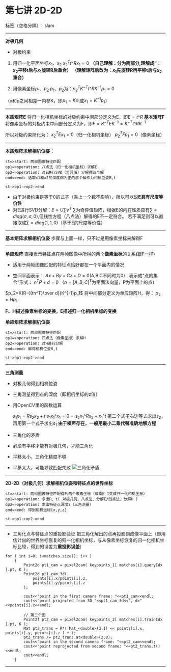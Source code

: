 ﻿# 第七讲 2D-2D

标签（空格分隔）： slam

---
**对极几何**

- 对极约束
1. 用归一化平面坐标$x_1$、$x_2$
$x_2^Tt$^$Rx_1=0$
**（自己理解：分为两部分,理解成“：$x_2$平移t后与$x_1$旋转R后重合）**
**（理解矩阵后改为：$x_1$先旋转R再平移t后与$x_2$重合）**

2. 用像素坐标$p_1$、$p_2$
$p_1$、$p_2$为：$p_2^TK^{-T}t$^$RK^{-1}p_1=0$

（x和p之间相差一内参K，即$p_1=Kx_1$或$x_1=K^{-1}p_1$）

---
**本质矩阵E**
将归一化相机坐标的对极约束中间部分定义为E，即$E=t$^$R$
**基本矩阵F**
将像素坐标的对极约束中间部分定义为F，即$F=K^{-T}EK^{-1}=K^{-T}t$^$RK^{-1}$

所以对极约束简化为：
$x_2^TEx_1=0$（归一化相机坐标）
$p_2^TFp_1=0$（像素坐标）

---
**本质矩阵求解相机位姿：**
```flow
st=>start: 两帧图像特征匹配
op1=>operation: 八点法（归一化相机坐标）求解E
op2=>operation: 对E进行SVD（奇异值）分解得四个解
end=>end: 选取x1和x2的深度都为正的那个解作为相机位姿R,t

st->op1->op2->end
```


- 由于对极约束是等于0的式子（乘上一个数不影响），所以可以说**E具有尺度等价性**
- 对E进行SVD分解：$E=U\sum V^T$
$\sum$为奇异值矩阵，根据E的内在性质应有$\sum=diag(\sigma,\sigma,0)$,但线性方程（八点法）解得的E不一定符合。
若不满足则可以直接取成$\sum=diag(1,1,0)$（基于E的尺度等价性）

---
**基本矩阵求解相机位姿**
步骤与上面一样，只不过是用像素坐标来解得F

---
**单应矩阵** 
直接表示特征点在两帧图像中所得的两个**像素坐标**的关系(跟F一样)

- 适用于两帧图像匹配的特征点恰好都在一个平面内的情况

- 空间平面表示：
$Ax+By+Cz+D=0$(A,B,C不同时为0）
表示成“点的集合”形式：
$n^TP+d=0$ （$n=[A,B,C]^T$为平面法向量，P为平面上的点）

 $p_2=K(R-{{tn^T}\over d})K^{-1}p_1$
将中间部分定义为单应矩阵H，得：
$p_2=Hp_1$

**F、H描述像素坐标的变换，E描述归一化相机坐标的变换**

**单应矩阵求解相机位姿**
```flow
st=>start: 两帧图像特征匹配
op1=>operation: 四点法（像素坐标）求解H
op2=>operation: 对H进行分解
end=>end: 解得相机位姿R,t

st->op1->op2->end
```

---
**三角测量**

- 对极几何得到相机位姿
- 三角测量得到点的深度（即相机坐标的z值）
- 用OpenCV里的函数运算

   $s_1x_1=Rs_2x_2+t$
$s_1x_1$^$x_1=0=s_2x_1$^$Rx_2+x_1$^$t$
第二个式子右边等式求出$s_2$，再用第一个式子求出$s_1$
**由于噪声存在，一般用最小二乘代替准确地解方程**

- 三角化的矛盾
 - 必须有平移才能有对极几何，才能三角化
 - 平移太小，三角化精度不够
 - 平移太大，可能导致匹配失败
![三角化矛盾][1]



 ---
**2D-2D（对极几何）求解相机位姿和特征点的世界坐标**

```flow
st=>start: 两帧图像特征匹配得到两个像素坐标（或乘K-1变成归一化相机坐标）
op1=>operation: 求出R、t( 对极几何、八点法、分解E/四点法、分解H )
op2=>operation: 求出特征点深度z（三角测量）
end=>end: 得到相机坐标[x,y,z]

st->op1->op2->end
```



---

- 三角化点与特征点的重投影验证
把三角化解出的点再投影到成像平面上（即用估计出的世界坐标恢复的归一化相机坐标，与从像素坐标恢复的归一化相机坐标比较，得到的误差为**重投影误差**）
```
for ( int i=0; i<matches.size(); i++ )
    {
        Point2d pt1_cam = pixel2cam( keypoints_1[ matches[i].queryIdx ].pt, K );
        Point2d pt1_cam_3d(
            points[i].x/points[i].z, 
            points[i].y/points[i].z 
        );
        
        cout<<"point in the first camera frame: "<<pt1_cam<<endl;
        cout<<"point projected from 3D "<<pt1_cam_3d<<", d="<<points[i].z<<endl;
        
        // 第二个图
        Point2f pt2_cam = pixel2cam( keypoints_2[ matches[i].trainIdx ].pt, K );
        Mat pt2_trans = R*( Mat_<double>(3,1) << points[i].x, points[i].y, points[i].z ) + t;
        pt2_trans /= pt2_trans.at<double>(2,0);
        cout<<"point in the second camera frame: "<<pt2_cam<<endl;
        cout<<"point reprojected from second frame: "<<pt2_trans.t()<<endl;
        cout<<endl;
    }
```

---


  [1]: http://img.blog.csdn.net/20170713114230180?watermark/2/text/aHR0cDovL2Jsb2cuY3Nkbi5uZXQvSGFuc3J5/font/5a6L5L2T/fontsize/400/fill/I0JBQkFCMA==/dissolve/70/gravity/SouthEast